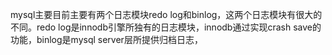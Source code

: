 mysql主要目前主要有两个日志模块redo log和binlog，这两个日志模块有很大的不同。redo log是innodb引擎所独有的日志模块，innodb通过实现crash save的功能，binlog是mysql server层所提供归档日志，
<!--stackedit_data:
eyJoaXN0b3J5IjpbMjAzOTYxMTE2MiwxMjMwNTYxNzQ0XX0=
-->